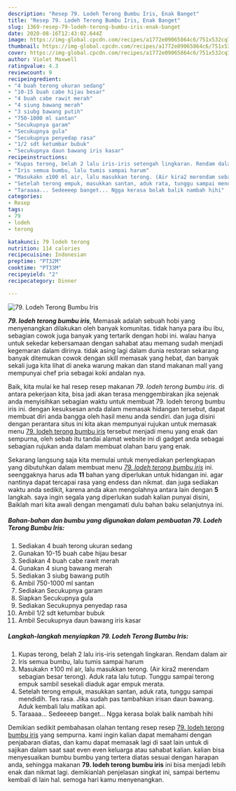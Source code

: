 ```yaml
---
description: "Resep 79. Lodeh Terong Bumbu Iris, Enak Banget"
title: "Resep 79. Lodeh Terong Bumbu Iris, Enak Banget"
slug: 1369-resep-79-lodeh-terong-bumbu-iris-enak-banget
date: 2020-08-16T12:43:02.644Z
image: https://img-global.cpcdn.com/recipes/a1772e09065864c6/751x532cq70/79-lodeh-terong-bumbu-iris-foto-resep-utama.jpg
thumbnail: https://img-global.cpcdn.com/recipes/a1772e09065864c6/751x532cq70/79-lodeh-terong-bumbu-iris-foto-resep-utama.jpg
cover: https://img-global.cpcdn.com/recipes/a1772e09065864c6/751x532cq70/79-lodeh-terong-bumbu-iris-foto-resep-utama.jpg
author: Violet Maxwell
ratingvalue: 4.3
reviewcount: 9
recipeingredient:
- "4 buah terong ukuran sedang"
- "10-15 buah cabe hijau besar"
- "4 buah cabe rawit merah"
- "4 siung bawang merah"
- "3 siubg bawang putih"
- "750-1000 ml santan"
- "Secukupnya garam"
- "Secukupnya gula"
- "Secukupnya penyedap rasa"
- "1/2 sdt ketumbar bubuk"
- "Secukupnya daun bawang iris kasar"
recipeinstructions:
- "Kupas terong, belah 2 lalu iris-iris setengah lingkaran. Rendam dalam air"
- "Iris semua bumbu, lalu tumis sampai harum"
- "Masukakn ±100 ml air, lalu masukkan terong. (Air kira2 merendam sebagian besar terong). Aduk rata lalu tutup. Tunggu sampai terong empuk sambil sesekali diaduk agar empuk merata."
- "Setelah terong empuk, masukkan santan, aduk rata, tunggu sampai mendidih. Tes rasa. Jika sudah pas tambahkan irisan daun bawang. Aduk kembali lalu matikan api."
- "Taraaaa... Sedeeeep banget... Ngga kerasa bolak balik nambah hihi"
categories:
- Resep
tags:
- 79
- lodeh
- terong

katakunci: 79 lodeh terong 
nutrition: 114 calories
recipecuisine: Indonesian
preptime: "PT32M"
cooktime: "PT33M"
recipeyield: "2"
recipecategory: Dinner

---
```



![79. Lodeh Terong Bumbu Iris](https://img-global.cpcdn.com/recipes/a1772e09065864c6/751x532cq70/79-lodeh-terong-bumbu-iris-foto-resep-utama.jpg)

<b><i>79. lodeh terong bumbu iris</i></b>, Memasak adalah sebuah hobi yang menyenangkan dilakukan oleh banyak komunitas. tidak hanya para ibu ibu, sebagian cowok juga banyak yang tertarik dengan hobi ini. walau hanya untuk sekedar kebersamaan dengan sahabat atau memang sudah menjadi kegemaran dalam dirinya. tidak asing lagi dalam dunia restoran sekarang banyak ditemukan cowok dengan skill memasak yang hebat, dan banyak sekali juga kita lihat di aneka warung makan dan stand makanan mall yang mempunyai chef pria sebagai koki andalan nya.

Baik, kita mulai ke hal resep resep makanan <i>79. lodeh terong bumbu iris</i>. di antara pekerjaan kita, bisa jadi akan terasa menggembirakan jika sejenak anda menyisihkan sebagian waktu untuk membuat 79. lodeh terong bumbu iris ini. dengan kesuksesan anda dalam memasak hidangan tersebut, dapat membuat diri anda bangga oleh hasil menu anda sendiri. dan juga disini dengan perantara situs ini kita akan mempunyai rujukan untuk memasak menu <u>79. lodeh terong bumbu iris</u> tersebut menjadi menu yang enak dan sempurna, oleh sebab itu tandai alamat website ini di gadget anda sebagai sebagian rujukan anda dalam membuat olahan baru yang enak.




Sekarang langsung saja kita memulai untuk menyediakan perlengkapan yang dibutuhkan dalam membuat menu <u><i>79. lodeh terong bumbu iris</i></u> ini. seenggaknya harus ada <b>11</b> bahan yang diperlukan untuk hidangan ini. agar nantinya dapat tercapai rasa yang endess dan nikmat. dan juga sediakan waktu anda sedikit, karena anda akan mengolahnya antara lain dengan <b>5</b> langkah. saya ingin segala yang diperlukan sudah kalian punyai disini, Baiklah mari kita awali dengan mengamati dulu bahan baku selanjutnya ini.

<!--inarticleads1-->

##### Bahan-bahan dan bumbu yang digunakan dalam pembuatan 79. Lodeh Terong Bumbu Iris:

1. Sediakan 4 buah terong ukuran sedang
1. Gunakan 10-15 buah cabe hijau besar
1. Sediakan 4 buah cabe rawit merah
1. Gunakan 4 siung bawang merah
1. Sediakan 3 siubg bawang putih
1. Ambil 750-1000 ml santan
1. Sediakan Secukupnya garam
1. Siapkan Secukupnya gula
1. Sediakan Secukupnya penyedap rasa
1. Ambil 1/2 sdt ketumbar bubuk
1. Ambil Secukupnya daun bawang iris kasar




<!--inarticleads2-->

##### Langkah-langkah menyiapkan 79. Lodeh Terong Bumbu Iris:

1. Kupas terong, belah 2 lalu iris-iris setengah lingkaran. Rendam dalam air
1. Iris semua bumbu, lalu tumis sampai harum
1. Masukakn ±100 ml air, lalu masukkan terong. (Air kira2 merendam sebagian besar terong). Aduk rata lalu tutup. Tunggu sampai terong empuk sambil sesekali diaduk agar empuk merata.
1. Setelah terong empuk, masukkan santan, aduk rata, tunggu sampai mendidih. Tes rasa. Jika sudah pas tambahkan irisan daun bawang. Aduk kembali lalu matikan api.
1. Taraaaa... Sedeeeep banget... Ngga kerasa bolak balik nambah hihi




Demikian sedikit pembahasan olahan tentang resep resep <u>79. lodeh terong bumbu iris</u> yang sempurna. kami ingin kalian dapat memahami dengan penjabaran diatas, dan kamu dapat memasak lagi di saat lain untuk di sajikan dalam saat saat even even keluarga atau sahabat kalian. kalian bisa menyesuaikan bumbu bumbu yang tertera diatas sesuai dengan harapan anda, sehingga makanan <b>79. lodeh terong bumbu iris</b> ini bisa menjadi lebih enak dan nikmat lagi. demikianlah penjelasan singkat ini, sampai bertemu kembali di lain hal. semoga hari kamu menyenangkan.
